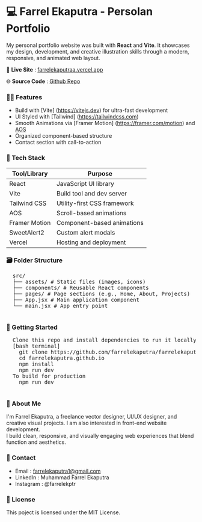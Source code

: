 # 💻 Farrel Ekaputra - Persolan Portfolio

My personal portfolio website was built with **React** and **Vite**.
It showcases my design, development, and creative illustration skills through a modern, responsive, and animated web layout.


🎥 **Live Site** : [farrelekaputraa.vercel.app](https://farrelekaputraa.vercel.app)

🌐 **Source Code** : [Github Repo](https://github.com/farrelekaputra/farrelekaputra.github.io)


### 😶‍🌫️ Features
  - Build with [Vite] (https://vitejs.dev) for ultra-fast development 
  - UI Styled with [Tailwind] (https://tailwindcss.com)
  - Smooth Animations via [Framer Motion] (https://framer.com/motion) and [AOS](https://milchalsnik.github.io/ios/)
  - Organized component-based structure
  - Contact section with call-to-action

### 👾 Tech Stack
  | Tool/Library     | Purpose                        |
  |------------------|--------------------------------|
  | React            | JavaScript UI library          |
  | Vite             | Build tool and dev server      |
  | Tailwind CSS     | Utility-first CSS framework    |
  | AOS              | Scroll-based animations        |
  | Framer Motion    | Component-based animations     |
  | SweetAlert2      | Custom alert modals            |
  | Vercel           | Hosting and deployment         |

### 🗃️ Folder Structure
  <pre>
  src/
  ├── assets/ # Static files (images, icons)
  ├── components/ # Reusable React components
  ├── pages/ # Page sections (e.g., Home, About, Projects)
  ├── App.jsx # Main application component
  └── main.jsx # App entry point
  </pre>

### 🚀 Getting Started
  <pre>
  Clone this repo and install dependencies to run it locally.
  [bash terminal]
    git clone https://github.com/farrelekaputra/farrelekaputra.github.io.git 
    cd farrelekaputra.github.io
    npm install
    npm run dev
  To build for production
    npm run dev
  </pre>
  
### 🫥 About Me
  I'm Farrel Ekaputra, a freelance vector designer, UI/UX designer, and creative visual projects. I am also interested in front-end website development. <br>
  I build clean, responsive, and visually engaging web experiences that blend function and aesthetics.
  
### 📲 Contact
  - Email : farrelekaputra1@gmail.com
  - LinkedIn : Muhammad Farrel Ekaputra
  - Instagram : @farrelekptr
  
### 📃 License
  This poject is licensed under the MIT License.
